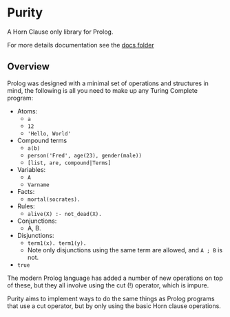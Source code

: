 # Purity

A Horn Clause only library for Prolog.

For more details documentation see the [docs folder](docs/intro.md)

## Overview

Prolog was designed with a minimal set of operations and structures in mind, the following is all you need to make up any Turing Complete program:

- Atoms:
  - `a`
  - `12`
  - `'Hello, World'`
- Compound terms
  - `a(b)`
  - `person('Fred', age(23), gender(male))`
  - `[list, are, compound|Terms]`
- Variables:
  - `A`
  - `Varname`
- Facts:
  - `mortal(socrates).`
- Rules:
  - `alive(X) :- not_dead(X).`
- Conjunctions:
  - A, B.
- Disjunctions:
  - `term1(x). term1(y).`
  - Note only disjunctions using the same term are allowed, and `A ; B` is not.
- `true`

The modern Prolog language has added a number of new operations on top of these, but they all involve using the cut (!) operator, which is impure.

Purity aims to implement ways to do the same things as Prolog programs that use a cut operator, but by only using the basic Horn clause operations.

